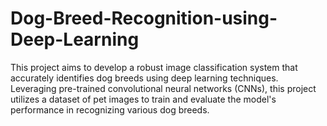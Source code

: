 # Dog-Breed-Recognition-using-Deep-Learning
This project aims to develop a robust image classification system that accurately identifies dog breeds using deep learning techniques. Leveraging pre-trained convolutional neural networks (CNNs), this project utilizes a dataset of pet images to train and evaluate the model's performance in recognizing various dog breeds.
